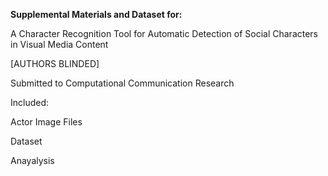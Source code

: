 **Supplemental Materials and Dataset for:** 

A Character Recognition Tool for Automatic Detection of Social Characters in Visual Media Content

[AUTHORS BLINDED]

Submitted to Computational Communication Research

Included:

Actor Image Files

Dataset

Anayalysis 

